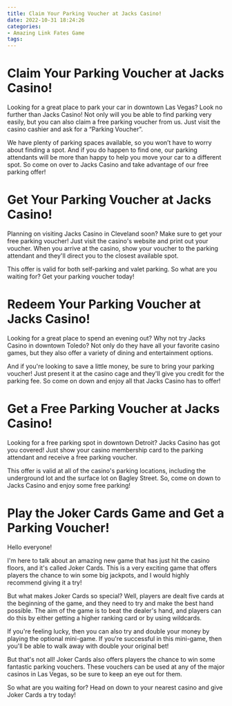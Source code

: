```yaml
---
title: Claim Your Parking Voucher at Jacks Casino!
date: 2022-10-31 18:24:26
categories:
- Amazing Link Fates Game
tags:
---
```



#  Claim Your Parking Voucher at Jacks Casino!

Looking for a great place to park your car in downtown Las Vegas? Look no further than Jacks Casino! Not only will you be able to find parking very easily, but you can also claim a free parking voucher from us. Just visit the casino cashier and ask for a “Parking Voucher”.

We have plenty of parking spaces available, so you won’t have to worry about finding a spot. And if you do happen to find one, our parking attendants will be more than happy to help you move your car to a different spot. So come on over to Jacks Casino and take advantage of our free parking offer!

#  Get Your Parking Voucher at Jacks Casino!

Planning on visiting Jacks Casino in Cleveland soon? Make sure to get your free parking voucher! Just visit the casino's website and print out your voucher. When you arrive at the casino, show your voucher to the parking attendant and they'll direct you to the closest available spot.

This offer is valid for both self-parking and valet parking. So what are you waiting for? Get your parking voucher today!

#  Redeem Your Parking Voucher at Jacks Casino!

Looking for a great place to spend an evening out? Why not try Jacks Casino in downtown Toledo? Not only do they have all your favorite casino games, but they also offer a variety of dining and entertainment options.

And if you're looking to save a little money, be sure to bring your parking voucher! Just present it at the casino cage and they'll give you credit for the parking fee. So come on down and enjoy all that Jacks Casino has to offer!

#  Get a Free Parking Voucher at Jacks Casino!

Looking for a free parking spot in downtown Detroit? Jacks Casino has got you covered! Just show your casino membership card to the parking attendant and receive a free parking voucher.

This offer is valid at all of the casino's parking locations, including the underground lot and the surface lot on Bagley Street. So, come on down to Jacks Casino and enjoy some free parking!

#  Play the Joker Cards Game and Get a Parking Voucher!

Hello everyone!

I'm here to talk about an amazing new game that has just hit the casino floors, and it's called Joker Cards. This is a very exciting game that offers players the chance to win some big jackpots, and I would highly recommend giving it a try!

But what makes Joker Cards so special? Well, players are dealt five cards at the beginning of the game, and they need to try and make the best hand possible. The aim of the game is to beat the dealer's hand, and players can do this by either getting a higher ranking card or by using wildcards.

If you're feeling lucky, then you can also try and double your money by playing the optional mini-game. If you're successful in this mini-game, then you'll be able to walk away with double your original bet!

But that's not all! Joker Cards also offers players the chance to win some fantastic parking vouchers. These vouchers can be used at any of the major casinos in Las Vegas, so be sure to keep an eye out for them.

So what are you waiting for? Head on down to your nearest casino and give Joker Cards a try today!